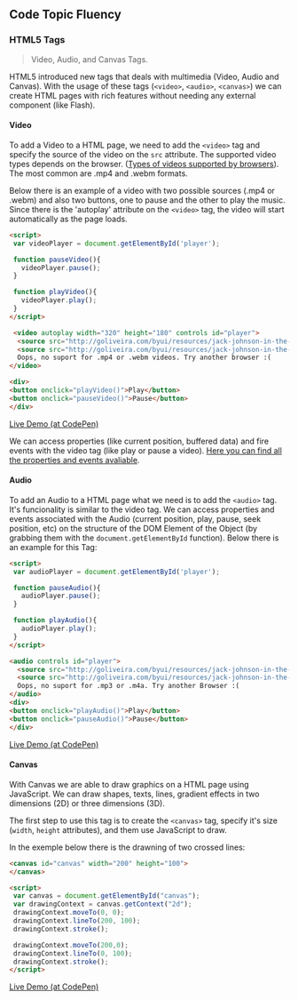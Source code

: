 ## Code Topic Fluency 

### HTML5 Tags
> Video, Audio, and Canvas Tags.

HTML5 introduced new tags that deals with multimedia (Video, Audio and Canvas). With the usage of these tags (`<video>`, `<audio>`, `<canvas>`) we can create HTML pages with rich features without needing any external component (like Flash).

#### Video

To add a Video to a HTML page, we need to add the `<video>` tag and specify the source of the video on the `src` attribute. The supported video types depends on the browser. ([Types of videos supported by browsers](https://developer.mozilla.org/en-US/docs/Web/HTML/Supported_media_formats)). The most common are .mp4 and .webm formats.

Below there is an example of a video with two possible sources (.mp4 or .webm) and also two buttons, one to pause and the other to play the music. Since there is the 'autoplay' attribute on the `<video>` tag, the video will start automatically as the page loads.

````html
<script>
 var videoPlayer = document.getElementById('player');

 function pauseVideo(){
   videoPlayer.pause();
 }

 function playVideo(){
   videoPlayer.play();
 }
</script>

 <video autoplay width="320" height="180" controls id="player">
  <source src="http://goliveira.com/byui/resources/jack-johnson-in-the-morning.mp4" type="video/mp4">
  <source src="http://goliveira.com/byui/resources/jack-johnson-in-the-morning.webm" type="video/webm">
  Oops, no suport for .mp4 or .webm videos. Try another browser :(
</video> 

<div>
<button onclick="playVideo()">Play</button>
<button onclick="pauseVideo()">Pause</button>
</div>
````

<a href="https://codepen.io/glaucioso/pen/oVodGP" target="_blank">Live Demo (at CodePen)</a>

We can access properties (like current position, buffered data) and fire events with the video tag (like play or pause a video). 
[Here you can find all the properties and events avaliable](https://developer.mozilla.org/en-US/docs/Web/HTML/Element/video#Attributes).


#### Audio

To add an Audio to a HTML page what we need is to add the `<audio>` tag. It's funcionality is similar to the video tag. We can access properties and events associated with the Audio (current position, play, pause, seek position, etc) on the structure of the DOM Element of the Object (by grabbing them with the `document.getElementById` function). Below there is an example for this Tag:

````html
<script>
 var audioPlayer = document.getElementById('player');

 function pauseAudio(){
   audioPlayer.pause();
 }

 function playAudio(){
   audioPlayer.play();
 }
</script>

<audio controls id="player">
  <source src="http://goliveira.com/byui/resources/jack-johnson-in-the-morning.mp3" type="audio/mpeg">
  <source src="http://goliveira.com/byui/resources/jack-johnson-in-the-morning.m4a" type="audio/m4a">
  Oops, no suport for .mp3 or .m4a. Try another Browser :(
</audio>
<div>
<button onclick="playAudio()">Play</button>
<button onclick="pauseAudio()">Pause</button>
</div>
````
<a href="https://codepen.io/glaucioso/pen/bZzwVz" target="_blank">Live Demo (at CodePen)</a>


#### Canvas

With Canvas we are able to draw graphics on a HTML page using JavaScript. We can draw shapes, texts, lines, gradient effects in two dimensions (2D) or three dimensions (3D).

The first step to use this tag is to create the `<canvas>` tag, specify it's size (`width`, `height` attributes), and them use JavaScript to draw.

In the exemple below there is the drawning of two crossed lines:

````html
<canvas id="canvas" width="200" height="100">
</canvas>

<script>
 var canvas = document.getElementById("canvas");
 var drawingContext = canvas.getContext("2d");
 drawingContext.moveTo(0, 0);
 drawingContext.lineTo(200, 100);
 drawingContext.stroke(); 

 drawingContext.moveTo(200,0);
 drawingContext.lineTo(0, 100);
 drawingContext.stroke();
</script>
````
<a href="https://codepen.io/glaucioso/pen/OqdRmd" target="_blank">Live Demo (at CodePen)</a>
